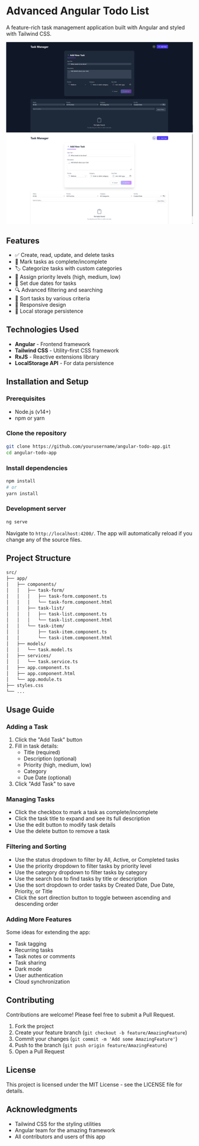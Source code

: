# Advanced Angular Todo List

A feature-rich task management application built with Angular and styled with Tailwind CSS.

![Advanced Todo App Screenshot](./public/dark.png)
![Advanced Todo App Screenshot](./public/light.png)

## Features

- ✅ Create, read, update, and delete tasks
- 🔄 Mark tasks as complete/incomplete
- 🏷️ Categorize tasks with custom categories
- 🚩 Assign priority levels (high, medium, low)
- 📅 Set due dates for tasks
- 🔍 Advanced filtering and searching
- 🔄 Sort tasks by various criteria
- 📱 Responsive design
- 💾 Local storage persistence

## Technologies Used

- **Angular** - Frontend framework
- **Tailwind CSS** - Utility-first CSS framework
- **RxJS** - Reactive extensions library
- **LocalStorage API** - For data persistence

## Installation and Setup

### Prerequisites

- Node.js (v14+)
- npm or yarn

### Clone the repository

```bash
git clone https://github.com/yourusername/angular-todo-app.git
cd angular-todo-app
```

### Install dependencies

```bash
npm install
# or
yarn install
```

### Development server

```bash
ng serve
```

Navigate to `http://localhost:4200/`. The app will automatically reload if you change any of the source files.

## Project Structure

```
src/
├── app/
│   ├── components/
│   │   ├── task-form/
│   │   │   ├── task-form.component.ts
│   │   │   └── task-form.component.html
│   │   ├── task-list/
│   │   │   ├── task-list.component.ts
│   │   │   └── task-list.component.html
│   │   └── task-item/
│   │       ├── task-item.component.ts
│   │       └── task-item.component.html
│   ├── models/
│   │   └── task.model.ts
│   ├── services/
│   │   └── task.service.ts
│   ├── app.component.ts
│   ├── app.component.html
│   └── app.module.ts
├── styles.css
└── ...
```

## Usage Guide

### Adding a Task

1. Click the "Add Task" button
2. Fill in task details:
   - Title (required)
   - Description (optional)
   - Priority (high, medium, low)
   - Category
   - Due Date (optional)
3. Click "Add Task" to save

### Managing Tasks

- Click the checkbox to mark a task as complete/incomplete
- Click the task title to expand and see its full description
- Use the edit button to modify task details
- Use the delete button to remove a task

### Filtering and Sorting

- Use the status dropdown to filter by All, Active, or Completed tasks
- Use the priority dropdown to filter tasks by priority level
- Use the category dropdown to filter tasks by category
- Use the search box to find tasks by title or description
- Use the sort dropdown to order tasks by Created Date, Due Date, Priority, or Title
- Click the sort direction button to toggle between ascending and descending order

### Adding More Features

Some ideas for extending the app:

- Task tagging
- Recurring tasks
- Task notes or comments
- Task sharing
- Dark mode
- User authentication
- Cloud synchronization

## Contributing

Contributions are welcome! Please feel free to submit a Pull Request.

1. Fork the project
2. Create your feature branch (`git checkout -b feature/AmazingFeature`)
3. Commit your changes (`git commit -m 'Add some AmazingFeature'`)
4. Push to the branch (`git push origin feature/AmazingFeature`)
5. Open a Pull Request

## License

This project is licensed under the MIT License - see the LICENSE file for details.

## Acknowledgments

- Tailwind CSS for the styling utilities
- Angular team for the amazing framework
- All contributors and users of this app
